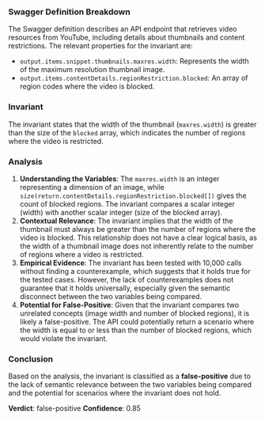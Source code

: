 ### Swagger Definition Breakdown
The Swagger definition describes an API endpoint that retrieves video resources from YouTube, including details about thumbnails and content restrictions. The relevant properties for the invariant are:
- `output.items.snippet.thumbnails.maxres.width`: Represents the width of the maximum resolution thumbnail image.
- `output.items.contentDetails.regionRestriction.blocked`: An array of region codes where the video is blocked.

### Invariant
The invariant states that the width of the thumbnail (`maxres.width`) is greater than the size of the `blocked` array, which indicates the number of regions where the video is restricted.

### Analysis
1. **Understanding the Variables**: The `maxres.width` is an integer representing a dimension of an image, while `size(return.contentDetails.regionRestriction.blocked[])` gives the count of blocked regions. The invariant compares a scalar integer (width) with another scalar integer (size of the blocked array).
2. **Contextual Relevance**: The invariant implies that the width of the thumbnail must always be greater than the number of regions where the video is blocked. This relationship does not have a clear logical basis, as the width of a thumbnail image does not inherently relate to the number of regions where a video is restricted. 
3. **Empirical Evidence**: The invariant has been tested with 10,000 calls without finding a counterexample, which suggests that it holds true for the tested cases. However, the lack of counterexamples does not guarantee that it holds universally, especially given the semantic disconnect between the two variables being compared.
4. **Potential for False-Positive**: Given that the invariant compares two unrelated concepts (image width and number of blocked regions), it is likely a false-positive. The API could potentially return a scenario where the width is equal to or less than the number of blocked regions, which would violate the invariant.

### Conclusion
Based on the analysis, the invariant is classified as a **false-positive** due to the lack of semantic relevance between the two variables being compared and the potential for scenarios where the invariant does not hold. 

**Verdict**: false-positive
**Confidence**: 0.85
